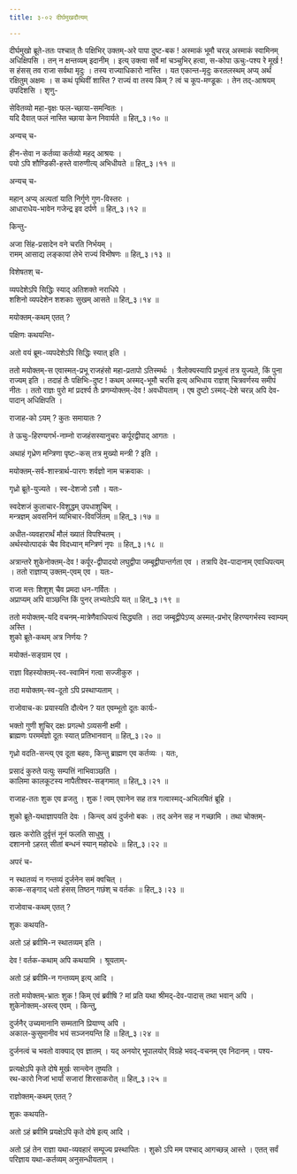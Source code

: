 ```yaml
---
title: ३-०२ दीर्घमुखदौत्यम्

---
```

दीर्घमुखो ब्रूते-ततः पश्चात् तैः पक्षिभिर् उक्तम्-अरे पापा दुष्ट-बक ! अस्माकं भूमौ चरन्न् अस्माकं स्वामिनम् अधिक्षिपसि । तन् न क्षन्तव्यम् इदानीम् । इत्य् उक्त्वा सर्वे मां चञ्चुभिर् हत्वा, स-कोपा ऊचुः-पश्य रे मूर्ख ! स हंसस् तव राजा सर्वथा मृदुः । तस्य राज्याधिकारो नास्ति । यत एकान्त-मृदुः करतलस्थम् अप्य् अर्थं रक्षितुम् अक्षमः । स कथं पृथिवीं शास्ति ? राज्यं वा तस्य किम् ? त्वं च कूप-मण्डूकः । तेन तद्-आश्रयम् उपदिशसि । शृणु-  

सेवितव्यो महा-वृक्षः फल-च्छाया-समन्वितः ।  
यदि दैवात् फलं नास्ति च्छाया केन निवार्यते ॥ हित्_३।१० ॥  

अन्यच् च-  

हीन-सेवा न कर्तव्या कर्तव्यो महद् आश्रयः ।  
पयो ऽपि शौण्डिकी-हस्ते वारुणीत्य् अभिधीयते ॥ हित्_३।११ ॥  

अन्यच् च-  

महान् अप्य् अल्पतां याति निर्गुणे गुण-विस्तरः ।  
आधाराधेय-भावेन गजेन्द्र इव दर्पणे ॥ हित्_३।१२ ॥  

किन्तु-  

अजा सिंह-प्रसादेन वने चरति निर्भयम् ।  
रामम् आसाद्य लङ्कायां लेभे राज्यं विभीषणः ॥ हित्_३।१३ ॥  

विशेषतश् च-  

व्यपदेशेऽपि सिद्धिः स्याद् अतिशक्ते नराधिपे ।  
शशिनो व्यपदेशेन शशकाः सुखम् आसते ॥ हित्_३।१४ ॥  

मयोक्तम्-कथम् एतत् ?  

पक्षिणः कथयन्ति-  

<div class="js_include" includetitle="true" newlevelforh1="3" unfilled url="../../upakathAH/03-03_gajashashakayoH_kathA/"></div>

अतो वयं ब्रूमः-व्यपदेशेऽपि सिद्धिः स्यात् इति ।  

ततो मयोक्तम्-स एवास्मत्-प्रभू राजहंसो महा-प्रतापो ऽतिस्मर्थः । त्रैलोक्यस्यापि प्रभुत्वं तत्र युज्यते, किं पुना राज्यम् इति । तदाहं तैः पक्षिभिः-दुष्ट ! कथम् अस्मद्-भूमौ चरसि इत्य् अभिधाय राज्ञश् चित्रवर्णस्य समीपं नीतः । ततो राज्ञः पुरो मां प्रदर्श्य तैः प्रणम्योक्तम्-देव ! अवधीयताम् । एष दुष्टो ऽस्मद्-देशे चरन्न् अपि देव-पादान् अधिक्षिपति ।  

राजाह-को ऽयम् ? कुतः समायातः ?  

ते ऊचुः-हिरण्यगर्भ-नाम्नो राजहंसस्यानुचरः कर्पूरद्वीपाद् आगतः ।  

अथाहं गृध्रेण मन्त्रिणा पृष्टः-कस् तत्र मुख्यो मन्त्री ? इति ।  

मयोक्तम्-सर्व-शास्त्रार्थ-पारगः शर्वज्ञो नाम चक्रवाकः ।  

गृध्रो ब्रूते-युज्यते । स्व-देशजो ऽसौ । यतः-  

स्वदेशजं कुलाचार-विशुद्धम् उपधाशुचिम् ।  
मन्त्रज्ञम् अवसनिनं व्यभिचार-विवर्जितम् ॥ हित्_३।१७ ॥  

अधीत-व्यवहारार्थं मौलं ख्यातं विपश्चितम् ।  
अर्थस्योत्पादकं चैव विदध्यान् मन्त्रिणं नृपः ॥ हित्_३।१८ ॥  

अत्रान्तरे शुकेनोक्तम्-देव ! कर्पूर-द्वीपादयो लघुद्वीपा जम्बूद्वीपान्तर्गता एव । तत्रापि देव-पादानाम् एवाधिपत्यम् । ततो राज्ञाप्य् उक्तम्-एवम् एव । यतः-  

राजा मत्तः शिशुश् चैव प्रमदा धन-गर्वितः ।  
अप्राप्यम् अपि वाञ्छन्ति किं पुनर् लभ्यतेऽपि यत् ॥ हित्_३।१९ ॥  

ततो मयोक्तम्-यदि वचनम्-मात्रेणैवाधिपत्यं सिद्ध्यति । तदा जम्बूद्वीपेऽप्य् अस्मत्-प्रभोर् हिरण्यगर्भस्य स्वाम्यम् अस्ति ।  
शुको ब्रूते-कथम् अत्र निर्णयः ?  

मयोक्तं-सङ्ग्राम एव ।  

राज्ञा विहस्योक्तम्-स्व-स्वामिनं गत्वा सज्जीकुरु ।  

तदा मयोक्तम्-स्व-दूतो ऽपि प्रस्थाप्यताम् ।  

राजोवाच-कः प्रयास्यति दौत्येन ? यत एवम्भूतो दूतः कार्यः-  

भक्तो गुणी शुचिर् दक्षः प्रगल्भो ऽव्यसनी क्षमी ।  
ब्राह्मणः परमर्मज्ञो दूतः स्यात् प्रतिभानवान् ॥ हित्_३।२० ॥  

गृध्रो वदति-सन्त्य् एव दूता बहवः, किन्तु ब्राह्मण एव कर्तव्यः । यतः,  

प्रसादं कुरुते पत्युः सम्पत्तिं नाभिवाञ्छति ।  
कालिमा कालकूटस्य नापैतीश्वर-सङ्गमात् ॥ हित्_३।२१ ॥  

राजाह-ततः शुक एव व्रजतु । शुक ! त्वम् एवानेन सह तत्र गत्वास्मद्-अभिलषितं ब्रूहि ।  

शुको ब्रूते-यथाज्ञापयति देवः । किन्त्व् अयं दुर्जनो बकः । तद् अनेन सह न गच्छामि । तथा चोक्तम्-  

खलः करोति दुर्वृत्तं नूनं फलति साधुषु ।  
दशाननो ऽहरत् सीतां बन्धनं स्यान् महोदधेः ॥ हित्_३।२२ ॥  

अपरं च-  

न स्थातव्यं न गन्तव्यं दुर्जनेन समं क्वचित् ।  
काक-सङ्गाद् धतो हंसस् तिष्ठन् गछंश् च वर्तकः ॥ हित्_३।२३ ॥  

राजोवाच-कथम् एतत् ?  

शुकः कथयति-  


<div class="js_include" includetitle="true" newlevelforh1="3" unfilled url="../../upakathAH/03-04_kAkahamsayoH_kathA/"></div>

अतो ऽहं ब्रवीमि-न स्थातव्यम् इति ।  

देव ! वर्तक-कथाम् अपि कथयामि । श्रूयताम्-  

<div class="js_include" includetitle="true" newlevelforh1="3" unfilled url="../../upakathAH/03-04a_kAkavartakayoH_kathA/"></div>  

अतो ऽहं ब्रवीमि-न गन्तव्यम् इत्य् आदि ।  


ततो मयोक्तम्-भ्रातः शुक ! किम् एवं ब्रवीषि ? मां प्रति यथा श्रीमद्-देव-पादास् तथा भवान् अपि । शुकेनोक्तम्-अस्त्व् एवम् । किन्तु,  

दुर्जनैर् उच्यमानानि सम्मतानि प्रियाण्य् अपि ।  
अकाल-कुसुमानीव भयं सञ्जनयन्ति हि ॥ हित्_३।२४ ॥  

दुर्जनत्वं च भवतो वाक्याद् एव ज्ञातम् । यद् अनयोर् भूपालयोर् विग्रहे भवद्-वचनम् एव निदानम् । पश्य-  

प्रत्यक्षेऽपि कृते दोषे मूर्खः सान्त्वेन तुष्यति ।  
रथ-कारो निजां भार्यां सजारां शिरसाकरोत् ॥ हित्_३।२५ ॥  

राज्ञोक्तम्-कथम् एतत् ?  

शुकः कथयति-  


<div class="js_include" includetitle="true" newlevelforh1="3" unfilled url="../../upakathAH/03-05_mandamatirathakArasya_kathA/"></div>

अतो ऽहं ब्रवीमि प्रयक्षेऽपि कृते दोषे इत्य् आदि ।  

अतो ऽहं तेन राज्ञा यथा-व्यवहारं सम्पूज्य प्रस्थापितः । शुको ऽपि मम पश्चाद् आगच्छन्न् आस्ते । एतत् सर्वं परिज्ञाय यथा-कर्तव्यम् अनुसन्धीयताम् ।  